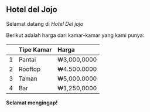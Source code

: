 ## Hotel del Jojo

Selamat datang di *Hotel Del jojo*

Berikut adalah harga dari kamar-kamar yang kami punya:

|  | Tipe Kamar | Harga |
| :--- | :--- | :--- |
| 1 | Pantai | ₩3,000,0000 |
| 2 | Rooftop | ₩4.500.0000 |
| 3 | Taman | ₩5,000.0000 |
| 4 | Bar | ₩1,250,0000 |

**Selamat mengingap!**

